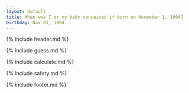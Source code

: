 ```yaml
---
layout: default
title: When was I or my baby conceived if born on November 1, 1904?
birthday: Nov 01, 1904
---
```


{% include header.md %}

{% include guess.md %}

{% include calculate.md %}

{% include safety.md %}

{% include footer.md %}



